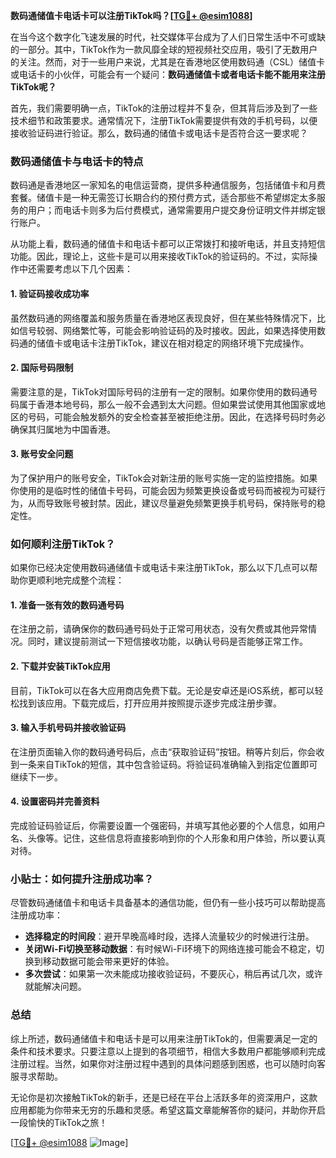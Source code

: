 **数码通储值卡电话卡可以注册TikTok吗？[[TG💪+ @esim1088](https://t.me/s/esim1088)]**

在当今这个数字化飞速发展的时代，社交媒体平台成为了人们日常生活中不可或缺的一部分。其中，TikTok作为一款风靡全球的短视频社交应用，吸引了无数用户的关注。然而，对于一些用户来说，尤其是在香港地区使用数码通（CSL）储值卡或电话卡的小伙伴，可能会有一个疑问：**数码通储值卡或者电话卡能不能用来注册TikTok呢？**

首先，我们需要明确一点，TikTok的注册过程并不复杂，但其背后涉及到了一些技术细节和政策要求。通常情况下，注册TikTok需要提供有效的手机号码，以便接收验证码进行验证。那么，数码通的储值卡或电话卡是否符合这一要求呢？

### 数码通储值卡与电话卡的特点

数码通是香港地区一家知名的电信运营商，提供多种通信服务，包括储值卡和月费套餐。储值卡是一种无需签订长期合约的预付费方式，适合那些不希望绑定太多服务的用户；而电话卡则多为后付费模式，通常需要用户提交身份证明文件并绑定银行账户。

从功能上看，数码通的储值卡和电话卡都可以正常拨打和接听电话，并且支持短信功能。因此，理论上，这些卡是可以用来接收TikTok的验证码的。不过，实际操作中还需要考虑以下几个因素：

#### 1. 验证码接收成功率
虽然数码通的网络覆盖和服务质量在香港地区表现良好，但在某些特殊情况下，比如信号较弱、网络繁忙等，可能会影响验证码的及时接收。因此，如果选择使用数码通的储值卡或电话卡注册TikTok，建议在相对稳定的网络环境下完成操作。

#### 2. 国际号码限制
需要注意的是，TikTok对国际号码的注册有一定的限制。如果你使用的数码通号码属于香港本地号码，那么一般不会遇到太大问题。但如果尝试使用其他国家或地区的号码，可能会触发额外的安全检查甚至被拒绝注册。因此，在选择号码时务必确保其归属地为中国香港。

#### 3. 账号安全问题
为了保护用户的账号安全，TikTok会对新注册的账号实施一定的监控措施。如果你使用的是临时性的储值卡号码，可能会因为频繁更换设备或号码而被视为可疑行为，从而导致账号被封禁。因此，建议尽量避免频繁更换手机号码，保持账号的稳定性。

### 如何顺利注册TikTok？

如果你已经决定使用数码通储值卡或电话卡来注册TikTok，那么以下几点可以帮助你更顺利地完成整个流程：

#### 1. 准备一张有效的数码通号码
在注册之前，请确保你的数码通号码处于正常可用状态，没有欠费或其他异常情况。同时，建议提前测试一下短信接收功能，以确认号码是否能够正常工作。

#### 2. 下载并安装TikTok应用
目前，TikTok可以在各大应用商店免费下载。无论是安卓还是iOS系统，都可以轻松找到该应用。下载完成后，打开应用并按照提示逐步完成注册步骤。

#### 3. 输入手机号码并接收验证码
在注册页面输入你的数码通号码后，点击“获取验证码”按钮。稍等片刻后，你会收到一条来自TikTok的短信，其中包含验证码。将验证码准确输入到指定位置即可继续下一步。

#### 4. 设置密码并完善资料
完成验证码验证后，你需要设置一个强密码，并填写其他必要的个人信息，如用户名、头像等。记住，这些信息将直接影响到你的个人形象和用户体验，所以要认真对待。

### 小贴士：如何提升注册成功率？

尽管数码通储值卡和电话卡具备基本的通信功能，但仍有一些小技巧可以帮助提高注册成功率：

- **选择稳定的时间段**：避开早晚高峰时段，选择人流量较少的时候进行注册。
- **关闭Wi-Fi切换至移动数据**：有时候Wi-Fi环境下的网络连接可能会不稳定，切换到移动数据可能会带来更好的体验。
- **多次尝试**：如果第一次未能成功接收验证码，不要灰心，稍后再试几次，或许就能解决问题。

### 总结

综上所述，数码通储值卡和电话卡是可以用来注册TikTok的，但需要满足一定的条件和技术要求。只要注意以上提到的各项细节，相信大多数用户都能够顺利完成注册过程。当然，如果你对注册过程中遇到的具体问题感到困惑，也可以随时向客服寻求帮助。

无论你是初次接触TikTok的新手，还是已经在平台上活跃多年的资深用户，这款应用都能为你带来无穷的乐趣和灵感。希望这篇文章能解答你的疑问，并助你开启一段愉快的TikTok之旅！

[[TG💪+ @esim1088](https://t.me/s/esim1088) ![Image](https://i.postimg.cc/4NQfJmqS/Snipaste-2025-05-13-00-14-12.png)]